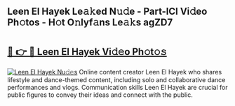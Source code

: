## Leen El Hayek Le𝚊𝚔ed N𝚞𝚍e - Part-lCI Vi𝚍eo Ph𝚘tos - H𝚘t O𝚗lyf𝚊ns Le𝚊𝚔s agZD7

# <h2><a href="http://hf3ee9.feru.top/?c=Leen+El+Hayek">🔗 👉 🔴 Leen El Hayek Vi𝚍𝚎o Ph𝚘t𝚘𝚜</a></h2>

[![Leen El Hayek Nu𝚍𝚎s](https://i.imgur.com/0TWrTi3.gif)](http://hf3ee9.feru.top/?c=Leen+El+Hayek)
Online content creator Leen El Hayek who shares lifestyle and dance-themed content, including solo and collaborative dance performances and vlogs. Communication skills Leen El Hayek are crucial for public figures to convey their ideas and connect with the public. 
